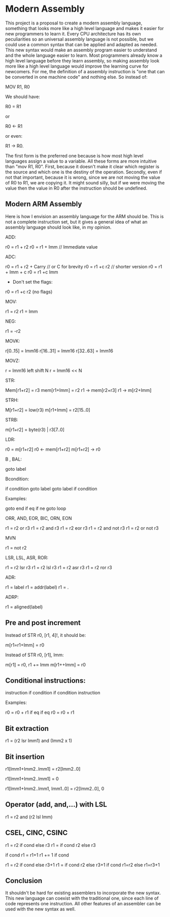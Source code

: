 # Modern Assembly

This project is a proposal to create a modern assembly language, something that looks more like a high level language and makes it easier for new programmers to learn it.
Every CPU architecture has its own peculiarities so an universal assembly language is not possible, but we could use a common syntax that can be applied and adapted as needed.
This new syntax would make an assembly program easier to understand and the whole language easier to learn.
Most programmers already know a high level language before they learn assembly, so making assembly look more like a high level language would improve the learning curve for newcomers.
For me, the definition of a assembly instruction is "one that can be converted in one machine code" and nothing else.
So instead of:

MOV R1, R0

We should have:

R0 = R1

or 

R0 <- R1

or even:

R1 -> R0.

The first form is the preferred one because is how most high level languages assign a value to a variable. 
All these forms are more intuitive than "mov R1, R0". 
First, because it doesn't make it clear which register is the source and which one is the destiny of the operation.
Secondly, even if not that important, because it is wrong, since we are not moving the value of R0 to R1, we are copying it.
It might sound silly, but if we were moving the value then the value in R0 after the instruction should be undefined.

## Modern ARM Assembly

Here is how I envision an assembly language for the ARM should be.
This is not a complete instruction set, but it gives a general idea of what an assembly language should look like, in my opinion.

ADD:

r0 = r1 + r2
r0 = r1 + Imm // Immediate value

ADC:

r0 = r1 + r2 + Carry // or C for brevity
r0 = r1 +c r2 // shorter version
r0 = r1 + Imm + c 
r0 = r1 +c Imm

* Don't set the flags:

r0 = r1 +c r2 (no flags)

MOV:

r1 = r2
r1 = Imm

NEG:

r1 = -r2

MOVK:

r[0..15] = Imm16
r[16..31] = Imm16
r[32..63] = Imm16

MOVZ:

r = Imm16 left shift N
r = Imm16 << N

STR:

Mem[r1+r2] = r3
mem[r1+Imm] = r2
r1 -> mem[r2+r3] 
r1 -> m[r2+Imm]

STRH:

M[r1+r2] = low(r3)
m[r1+Imm] = r2[15..0]

STRB:

m[r1+r2] = byte(r3) | r3[7..0]

LDR:

r0 = m[r1+r2]
r0 <- mem[r1+r2]
m[r1+r2] -> r0

B , BAL:

goto label

Bcondition:

if condition goto label
goto label if condition

Examples:

goto end if eq
if ne goto loop

ORR, AND, EOR, BIC, ORN, EON

r1 = r2 or r3
r1 = r2 and r3
r1 = r2 eor r3
r1 = r2 and not r3
r1 = r2 or not r3

MVN

r1 = not r2

LSR, LSL, ASR, ROR:

r1 = r2 lsr r3 
r1 = r2 lsl r3
r1 = r2 asr r3
r1 = r2 ror r3

ADR:

r1 = label
r1 = addr(label)
r1 = .

ADRP:

r1 = aligned(label)

## Pre and post increment

Instead of STR r0, [r1, 4]!, it should be:

m[r1=r1+Imm] = r0

Instead of STR r0, [r1], Imm:

m[r1] = r0, r1 += Imm
m[r1++Imm] = r0

## Conditional instructions:

instruction if condition 
if condition instruction

Examples:

r0 = r0 + r1 if eq
if eq r0 = r0 + r1

## Bit extraction

r1 = (r2 lsr Imm1) and (Imm2 x 1)

## Bit insertion

r1[Imm1+Imm2..Imm1] = r2[Imm2..0]

r1[Imm1+Imm2..Imm1] = 0 

r1[Imm1+Imm2..Imm1, Imm1..0] = r2[Imm2..0], 0

## Operator (add, and,...) with LSL

r1 = r2 and (r2 lsl Imm)

## CSEL, CINC, CSINC

r1 = r2 if cond else r3
r1 = if cond r2 else r3

if cond r1 = r1+1
r1 += 1 if cond

r1 = r2 if cond else r3+1
r1 = if cond r2 else r3+1
if cond r1=r2 else r1=r3+1





## Conclusion

It shouldn't be hard for existing assemblers to incorporate the new syntax.
This new language can coexist with the traditional one, since each line of code represents one instruction.
All other features of an assembler can be used with the new syntax as well.


 



 




